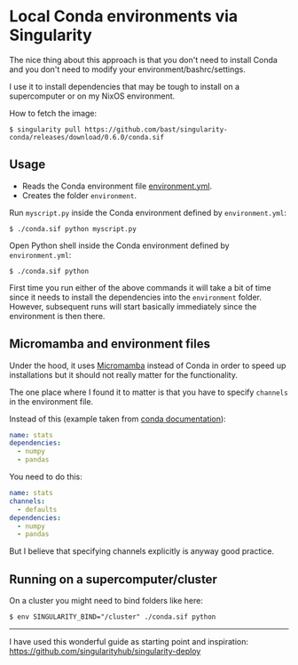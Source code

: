 # Local Conda environments via Singularity

The nice thing about this approach is that you don't need to install Conda and
you don't need to modify your environment/bashrc/settings.

I use it to install dependencies that may be tough to install on a
supercomputer or on my NixOS environment.

How to fetch the image:
```
$ singularity pull https://github.com/bast/singularity-conda/releases/download/0.6.0/conda.sif
```

## Usage

- Reads the Conda environment file
  [environment.yml](https://conda.io/projects/conda/en/latest/user-guide/tasks/manage-environments.html#create-env-file-manually).
- Creates the folder `environment`.

Run `myscript.py` inside the Conda environment defined by `environment.yml`:
```
$ ./conda.sif python myscript.py
```

Open Python shell inside the Conda environment defined by `environment.yml`:
```
$ ./conda.sif python
```

First time you run either of the above commands it will take a bit of time
since it needs to install the dependencies into the `environment` folder.
However, subsequent runs will start basically immediately since the environment
is then there.


## Micromamba and environment files

Under the hood, it uses
[Micromamba](https://mamba.readthedocs.io/en/latest/user_guide/micromamba.html)
instead of Conda in order to speed up installations but it should not really
matter for the functionality.

The one place where I found it to matter is that you have to specify `channels`
in the environment file.

Instead of this (example taken from [conda
documentation](https://conda.io/projects/conda/en/latest/user-guide/tasks/manage-environments.html#create-env-file-manually)):
```yaml
name: stats
dependencies:
  - numpy
  - pandas
```
You need to do this:
```yaml
name: stats
channels:
  - defaults
dependencies:
  - numpy
  - pandas
```

But I believe that specifying channels explicitly is anyway good practice.


## Running on a supercomputer/cluster

On a cluster you might need to bind folders like here:
```
$ env SINGULARITY_BIND="/cluster" ./conda.sif python
```

---

I have used this wonderful guide as starting point and inspiration:
https://github.com/singularityhub/singularity-deploy
